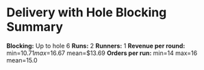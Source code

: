 # Delivery with Hole Blocking Summary

**Blocking:** Up to hole 6 
**Runs:** 2
**Runners:** 1
**Revenue per round:** min=$10.71 max=$16.67 mean=$13.69
**Orders per run:** min=14 max=16 mean=15.0